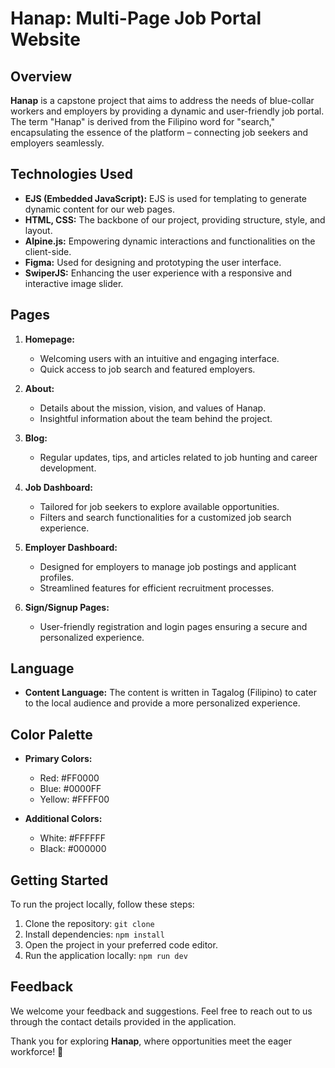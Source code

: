 # Hanap: Multi-Page Job Portal Website

## Overview

**Hanap** is a capstone project that aims to address the needs of blue-collar workers and employers by providing a dynamic and user-friendly job portal. The term "Hanap" is derived from the Filipino word for "search," encapsulating the essence of the platform – connecting job seekers and employers seamlessly.

## Technologies Used

- **EJS (Embedded JavaScript):** EJS is used for templating to generate dynamic content for our web pages.
- **HTML, CSS:** The backbone of our project, providing structure, style, and layout.
- **Alpine.js:** Empowering dynamic interactions and functionalities on the client-side.
- **Figma:** Used for designing and prototyping the user interface.
- **SwiperJS:** Enhancing the user experience with a responsive and interactive image slider.

## Pages

1. **Homepage:**
   - Welcoming users with an intuitive and engaging interface.
   - Quick access to job search and featured employers.

2. **About:**
   - Details about the mission, vision, and values of Hanap.
   - Insightful information about the team behind the project.

3. **Blog:**
   - Regular updates, tips, and articles related to job hunting and career development.

4. **Job Dashboard:**
   - Tailored for job seekers to explore available opportunities.
   - Filters and search functionalities for a customized job search experience.

5. **Employer Dashboard:**
   - Designed for employers to manage job postings and applicant profiles.
   - Streamlined features for efficient recruitment processes.

6. **Sign/Signup Pages:**
   - User-friendly registration and login pages ensuring a secure and personalized experience.

## Language

- **Content Language:** The content is written in Tagalog (Filipino) to cater to the local audience and provide a more personalized experience.

## Color Palette

- **Primary Colors:**
  - Red: #FF0000
  - Blue: #0000FF
  - Yellow: #FFFF00

- **Additional Colors:**
  - White: #FFFFFF
  - Black: #000000

## Getting Started

To run the project locally, follow these steps:

1. Clone the repository: `git clone `
2. Install dependencies: `npm install`
3. Open the project in your preferred code editor.
4. Run the application locally: `npm run dev`


## Feedback

We welcome your feedback and suggestions. Feel free to reach out to us through the contact details provided in the application.

Thank you for exploring **Hanap**, where opportunities meet the eager workforce! 🚀

